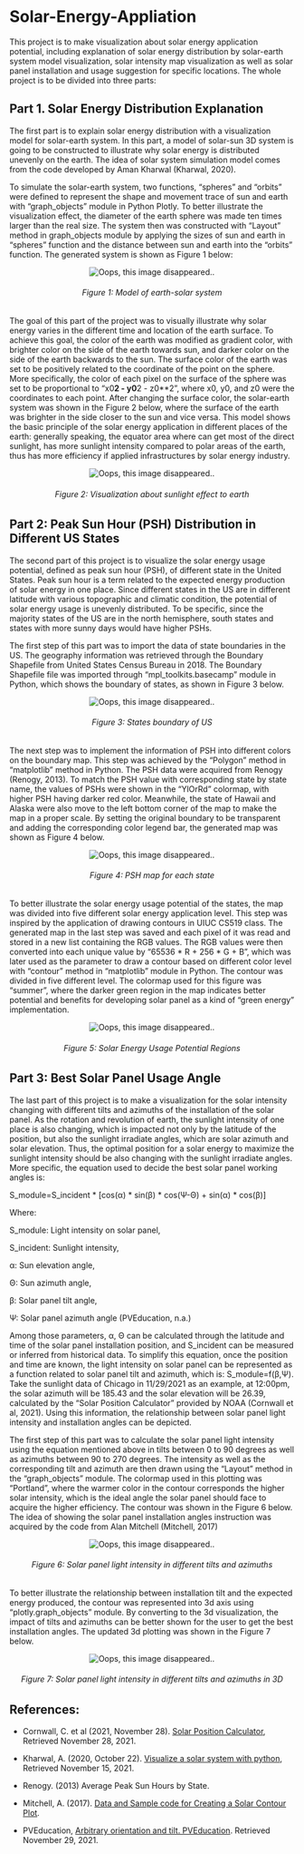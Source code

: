 # Solar-Energy-Appliation

This project is to make visualization about solar energy application potential, including explanation of solar energy distribution by solar-earth system model visualization, solar intensity map visualization as well as solar panel installation and usage suggestion for specific locations. The whole project is to be divided into three parts:

## Part 1. Solar Energy Distribution Explanation

The first part is to explain solar energy distribution with a visualization model for solar-earth system. In this part, a model of solar-sun 3D system is going to be constructed to illustrate why solar energy is distributed unevenly on the earth. The idea of solar system simulation model comes from the code developed by Aman Kharwal (Kharwal, 2020).

To simulate the solar-earth system, two functions, “spheres” and “orbits” were defined to represent the shape and movement trace of sun and earth with “graph_objects” module in Python Plotly. To better illustrate the visualization effect, the diameter of the earth sphere was made ten times larger than the real size. The system then was constructed with “Layout” method in graph_objects module by applying the sizes of sun and earth in “spheres” function and the distance between sun and earth into the “orbits” function. The generated system is shown as Figure 1 below:

<p align="center">
  <img src="https://github.com/yuehaoshi/myFiles/blob/main/WebPics/Solar%20Visualization%20Project/SolarVis1.png" alt="Oops, this image disappeared.."/>
</p>
<h6 align="center">Figure 1: Model of earth-solar system</h6>

The goal of this part of the project was to visually illustrate why solar energy varies in the different time and location of the earth surface. To achieve this goal, the color of the earth was modified as gradient color, with brighter color on the side of the earth towards sun, and darker color on the side of the earth backwards to the sun. The surface color of the earth was set to be positively related to the coordinate of the point on the sphere. More specifically, the color of each pixel on the surface of the sphere was set to be proportional to “x0**2 - y0**2 - z0**2”, where x0, y0, and z0 were the coordinates to each point. After changing the surface color, the solar-earth system was shown in the Figure 2 below, where the surface of the earth was brighter in the side closer to the sun and vice versa. This model shows the basic principle of the solar energy application in different places of the earth: generally speaking, the equator area where can get most of the direct sunlight, has more sunlight intensity compared to polar areas of the earth, thus has more efficiency if applied infrastructures by solar energy industry.

<p align="center">
  <img src="https://github.com/yuehaoshi/myFiles/blob/main/WebPics/Solar%20Visualization%20Project/SolarVis2.png" alt="Oops, this image disappeared.."/>
</p>
<h6 align="center">Figure 2: Visualization about sunlight effect to earth</h6>

## Part 2: Peak Sun Hour (PSH) Distribution in Different US States

The second part of this project is to visualize the solar energy usage potential, defined as peak sun hour (PSH), of different state in the United States. Peak sun hour is a term related to the expected energy production of solar energy in one place. Since different states in the US are in different latitude with various topographic and climatic condition, the potential of solar energy usage is unevenly distributed. To be specific, since the majority states of the US are in the north hemisphere, south states and states with more sunny days would have higher PSHs.

The first step of this part was to import the data of state boundaries in the US. The geography information was retrieved through the Boundary Shapefile from United States Census Bureau in 2018. The Boundary Shapefile file was imported through “mpl_toolkits.basecamp” module in Python, which shows the boundary of states, as shown in Figure 3 below.

<p align="center">
  <img src="https://github.com/yuehaoshi/myFiles/blob/main/WebPics/Solar%20Visualization%20Project/SolarVis3.png" alt="Oops, this image disappeared.."/>
</p>
<h6 align="center">Figure 3: States boundary of US</h6>

The next step was to implement the information of PSH into different colors on the boundary map. This step was achieved by the “Polygon” method in “matplotlib” method in Python. The PSH data were acquired from Renogy (Renogy, 2013). To match the PSH value with corresponding state by state name, the values of PSHs were shown in the “YlOrRd” colormap, with higher PSH having darker red color. Meanwhile, the state of Hawaii and Alaska were also move to the left bottom corner of the map to make the map in a proper scale. By setting the original boundary to be transparent and adding the corresponding color legend bar, the generated map was shown as Figure 4 below.

<p align="center">
  <img src="https://github.com/yuehaoshi/myFiles/blob/main/WebPics/Solar%20Visualization%20Project/SolarVis4.png" alt="Oops, this image disappeared.."/>
</p>
<h6 align="center">Figure 4: PSH map for each state</h6>

To better illustrate the solar energy usage potential of the states, the map was divided into five different solar energy application level. This step was inspired by the application of drawing contours in UIUC CS519 class. The generated map in the last step was saved and each pixel of it was read and stored in a new list containing the RGB values. The RGB values were then converted into each unique value by “65536 * R + 256 * G + B”, which was later used as the parameter to draw a contour based on different color level with “contour” method in “matplotlib” module in Python. The contour was divided in five different level. The colormap used for this figure was “summer”, where the darker green region in the map indicates better potential and benefits for developing solar panel as a kind of “green energy” implementation.

<p align="center">
  <img src="https://github.com/yuehaoshi/myFiles/blob/main/WebPics/Solar%20Visualization%20Project/SolarVis5.png" alt="Oops, this image disappeared.."/>
</p>
<h6 align="center">Figure 5: Solar Energy Usage Potential Regions</h6>

## Part 3: Best Solar Panel Usage Angle

The last part of this project is to make a visualization for the solar intensity changing with different tilts and azimuths of the installation of the solar panel. As the rotation and revolution of earth, the sunlight intensity of one place is also changing, which is impacted not only by the latitude of the position, but also the sunlight irradiate angles, which are solar azimuth and solar elevation. Thus, the optimal position for a solar energy to maximize the sunlight intensity should be also changing with the sunlight irradiate angles. More specific, the equation used to decide the best solar panel working angles is:

S_module=S_incident * [cos⁡(α) * sin⁡(β) * cos⁡(Ψ-Θ) + sin⁡(α) * cos⁡(β)]

Where:

S_module: Light intensity on solar panel,

S_incident: Sunlight intensity,

α: Sun elevation angle,

Θ: Sun azimuth angle,

β: Solar panel tilt angle,

Ψ: Solar panel azimuth angle (PVEducation, n.a.)

Among those parameters, α, Θ can be calculated through the latitude and time of the solar panel installation position, and S_incident can be measured or inferred from historical data. To simplify this equation, once the position and time are known, the light intensity on solar panel can be represented as a function related to solar panel tilt and azimuth, which is: S_module=f(β,Ψ). Take the sunlight data of Chicago in 11/29/2021 as an example, at 12:00pm, the solar azimuth will be 185.43 and the solar elevation will be 26.39, calculated by the “Solar Position Calculator” provided by NOAA (Cornwall et al, 2021). Using this information, the relationship between solar panel light intensity and installation angles can be depicted.

The first step of this part was to calculate the solar panel light intensity using the equation mentioned above in tilts between 0 to 90 degrees as well as azimuths between 90 to 270 degrees. The intensity as well as the corresponding tilt and azimuth are then drawn using the “Layout” method in the “graph_objects” module. The colormap used in this plotting was “Portland”, where the warmer color in the contour corresponds the higher solar intensity, which is the ideal angle the solar panel should face to acquire the higher efficiency. The contour was shown in the Figure 6 below. The idea of showing the solar panel installation angles instruction was acquired by the code from Alan Mitchell (Mitchell, 2017)

<p align="center">
  <img src="https://github.com/yuehaoshi/myFiles/blob/main/WebPics/Solar%20Visualization%20Project/SolarVis6.png" alt="Oops, this image disappeared.."/>
</p>
<h6 align="center">Figure 6: Solar panel light intensity in different tilts and azimuths</h6>

To better illustrate the relationship between installation tilt and the expected energy produced, the contour was represented into 3d axis using “plotly.graph_objects” module. By converting to the 3d visualization, the impact of tilts and azimuths can be better shown for the user to get the best installation angles. The updated 3d plotting was shown in the Figure 7 below.

<p align="center">
  <img src="https://github.com/yuehaoshi/myFiles/blob/main/WebPics/Solar%20Visualization%20Project/SolarVis7.png" alt="Oops, this image disappeared.."/>
</p>
<h6 align="center">Figure 7: Solar panel light intensity in different tilts and azimuths in 3D</h6>

## References:
- Cornwall, C. et al (2021, November 28). [Solar Position Calculator](https://gml.noaa.gov/grad/solcalc/azel.html), Retrieved November 28, 2021.

- Kharwal, A. (2020, October 22). [Visualize a solar system with python](https://thecleverprogrammer.com/2020/10/07/visualize-a-solar-system-with-python/), Retrieved November 15, 2021.

- Renogy. (2013) Average Peak Sun Hours by State.

- Mitchell, A. (2017). [Data and Sample code for Creating a Solar Contour Plot](https://miscellaneous-analysis-north-project-documentation.readthedocs.io/en/latest/solar-contour-plot.html).

- PVEducation, [Arbitrary orientation and tilt. PVEducation](https://www.pveducation.org/pvcdrom/properties-of-sunlight/arbitrary-orientation-and-tilt). Retrieved November 29, 2021.
